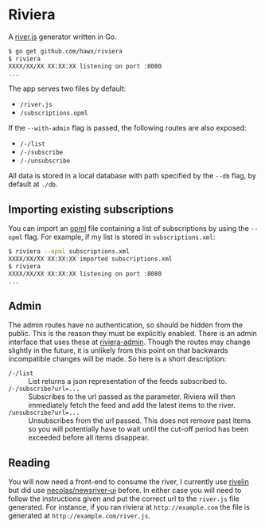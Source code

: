 # Riviera

A [river.js][] generator written in Go.

``` bash
$ go get github.com/hawx/riviera
$ riviera
XXXX/XX/XX XX:XX:XX listening on port :8080
...
```

The app serves two files by default:

- `/river.js`
- `/subscriptions.opml`

If the `--with-admin` flag is passed, the following routes are also exposed:

- `/-/list`
- `/-/subscribe`
- `/-/unsubscribe`

All data is stored in a local database with path specified by the `--db` flag,
by default at `./db`.


## Importing existing subscriptions

You can import an [opml][] file containing a list of subscriptions by
using the `--opml` flag. For example, if my list is stored in
`subscriptions.xml`:

``` bash
$ riviera --opml subscriptions.xml
XXXX/XX/XX XX:XX:XX imported subscriptions.xml
$ riviera
XXXX/XX/XX XX:XX:XX listening on port :8080
...
```

## Admin

The admin routes have no authentication, so should be hidden from the
public. This is the reason they must be explicitly enabled. There is an admin
interface that uses these at [riviera-admin][]. Though the routes may change
slightly in the future, it is unlikely from this point on that backwards
incompatible changes will be made. So here is a short description:

<dl>
  <dt><code>/-/list</code></dt>
  <dd>List returns a json representation of the feeds subscribed to.</dd>
  <dt><code>/-/subscribe?url=...</code></dt>
  <dd>Subscribes to the url passed as the parameter. Riviera will then
  immediately fetch the feed and add the latest items to the river.</dd>
  <dt><code>/unsubscribe?url=...</code></dt>
  <dd>Unsubscribes from the url passed. This does not remove past items so you
  will potentially have to wait until the cut-off period has been exceeded
  before all items disappear.</dd>
</dl>

## Reading

You will now need a front-end to consume the river, I currently use [rivelin][]
but did use [necolas/newsriver-ui][newsriver-ui] before. In either case you will
need to follow the instructions given and put the correct url to the `river.js`
file generated. For instance, if you ran riviera at `http://example.com` the
file is generated at `http://example.com/river.js`.


[river.js]:      http://riverjs.org
[riviera-admin]: https://github.com/hawx/riviera-admin
[rivelin]:       https://github.com/hawx/rivelin
[newsriver-ui]:  https://github.com/necolas/newsriver-ui
[opml]:          http://en.wikipedia.org/wiki/OPML
